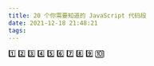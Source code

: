 ```yaml
---
title: 20 个你需要知道的 JavaScript 代码段
date: 2021-12-18 21:48:21
tags:
---
```


1️⃣
2️⃣
3️⃣
4️⃣
5️⃣
6️⃣
7️⃣
8️⃣
9️⃣
🔟



